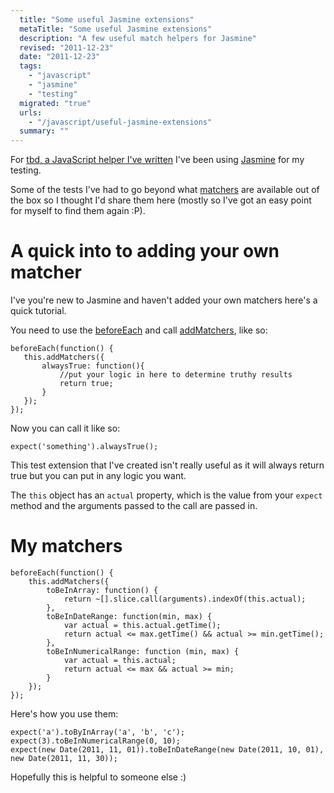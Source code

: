 ```yaml
---
  title: "Some useful Jasmine extensions"
  metaTitle: "Some useful Jasmine extensions"
  description: "A few useful match helpers for Jasmine"
  revised: "2011-12-23"
  date: "2011-12-23"
  tags: 
    - "javascript"
    - "jasmine"
    - "testing"
  migrated: "true"
  urls: 
    - "/javascript/useful-jasmine-extensions"
  summary: ""
---
```

For [tbd, a JavaScript helper I've written][1] I've been using [Jasmine][2] for my testing.

Some of the tests I've had to go beyond what [matchers][3] are available out of the box so I thought I'd share them here (mostly so I've got an easy point for myself to find them again :P).

# A quick into to adding your own matcher

I've you're new to Jasmine and haven't added your own matchers here's a quick tutorial.

You need to use the [beforeEach][4] and call [addMatchers][5], like so:

    beforeEach(function() {
       this.addMatchers({
           alwaysTrue: function(){
               //put your logic in here to determine truthy results
               return true;
           }
       });
    });

Now you can call it like so:

    expect('something').alwaysTrue();

This test extension that I've created isn't really useful as it will always return true but you can put in any logic you want.

The `this` object has an `actual` property, which is the value from your `expect` method and the arguments passed to the call are passed in.

# My matchers

    beforeEach(function() {
        this.addMatchers({
            toBeInArray: function() {
                return ~[].slice.call(arguments).indexOf(this.actual);
            },
            toBeInDateRange: function(min, max) {
                var actual = this.actual.getTime();
                return actual <= max.getTime() && actual >= min.getTime();
            },
            toBeInNumericalRange: function (min, max) {
                var actual = this.actual;
                return actual <= max && actual >= min;
            }
        });
    });

Here's how you use them:

    expect('a').toByInArray('a', 'b', 'c');
    expect(3).toBeInNumericalRange(0, 10);
    expect(new Date(2011, 11, 01)).toBeInDateRange(new Date(2011, 10, 01), new Date(2011, 11, 30));

Hopefully this is helpful to someone else :)


  [1]: http://www.aaron-powell.com/javascript/building-data-with-tbd
  [2]: http://pivotal.github.com/jasmine/
  [3]: http://pivotal.github.com/jasmine/jsdoc/symbols/jasmine.Matchers.html
  [4]: http://pivotal.github.com/jasmine/jsdoc/symbols/jasmine.Suite.html#beforeEach
  [5]: http://pivotal.github.com/jasmine/jsdoc/symbols/jasmine.Spec.html#addMatchers